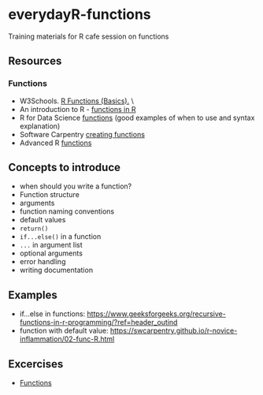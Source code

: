 # everydayR-functions
Training materials for R cafe session on functions

## Resources

### Functions
- W3Schools. [R Functions (Basics).](https://www.w3schools.com/r/r_functions.asp) \\
- An introduction to R - [functions in R](https://intro2r.com/functions-in-r.html)
- R for Data Science [functions](https://r4ds.had.co.nz/functions.html) (good examples of when to use and syntax explanation)
- Software Carpentry [creating functions](https://swcarpentry.github.io/r-novice-inflammation/02-func-R.html)
- Advanced R [functions](https://adv-r.hadley.nz/functions.html)

## Concepts to introduce
- when should you write a function?
- Function structure
- arguments
- function naming conventions
- default values
- `return()`
- `if...else()` in a function
- `...` in argument list
- optional arguments
- error handling
- writing documentation

## Examples
- if...else in functions: https://www.geeksforgeeks.org/recursive-functions-in-r-programming/?ref=header_outind
- function with default value: https://swcarpentry.github.io/r-novice-inflammation/02-func-R.html


## Excercises
- [Functions](http://r-tutorials.com/r-exercises-beginners-easy-functions/)
